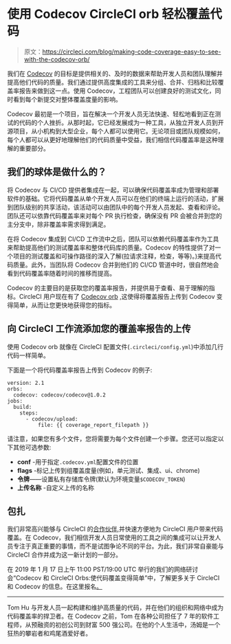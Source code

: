 # 使用 Codecov CircleCI orb 轻松覆盖代码

> 原文：<https://circleci.com/blog/making-code-coverage-easy-to-see-with-the-codecov-orb/>

我们在 [Codecov](https://codecov.io/) 的目标是提供相关的、及时的数据来帮助开发人员和团队理解并提高他们代码的质量。我们通过提供高度集成的工具来分组、合并、归档和比较覆盖率报告来做到这一点。使用 Codecov，工程团队可以创建良好的测试文化，同时看到每个新提交对整体覆盖度量的影响。

Codecov 最初是一个项目，旨在解决一个开发人员无法快速、轻松地看到正在测试的代码的个人挫折。从那时起，它已经发展成为一种工具，从独立开发人员到开源项目，从小机构到大型企业，每个人都可以使用它。无论项目或团队规模如何，每个人都可以从更好地理解他们的代码质量中受益，我们相信代码覆盖率是这种理解的重要部分。

## 我们的球体是做什么的？

将 Codecov 与 CI/CD 提供者集成在一起，可以确保代码覆盖率成为管理和部署软件的基础。它将代码覆盖从单个开发人员可以在他们的终端上运行的活动，扩展到团队级别的共享活动，该活动可以由团队中的每个开发人员发起、查看和评论。团队还可以依靠代码覆盖率来对每个 PR 执行检查，确保没有 PR 会被合并到您的主分支中，除非覆盖率需求得到满足。

在将 Codecov 集成到 CI/CD 工作流中之后，团队可以依赖代码覆盖率作为工具来帮助提高他们的测试覆盖率和整体代码库的质量。Codecov 的特性提供了对一个项目的测试覆盖和可操作路径的深入了解(拉请求注释，检查，等等)。)来提高代码质量。此外，当团队将 Codecov 合并到他们的 CI/CD 管道中时，很自然地会看到代码覆盖率随着时间的推移而提高。

Codecov 的主要目的是获取您的覆盖率报告，并提供易于查看、易于理解的指标。CircleCI 用户现在有了 [Codecov orb](https://github.com/codecov/codecov-circleci-orb) ,这使得将覆盖报告上传到 Codecov 变得简单，从而让您更快地获得您的指标。

## 向 CircleCI 工作流添加您的覆盖率报告的上传

使用 Codecov orb 就像在 CircleCI 配置文件(`.circleci/config.yml`)中添加几行代码一样简单。

下面是一个将代码覆盖率报告上传到 Codecov 的例子:

```
version: 2.1
orbs:
  codecov: codecov/codecov@1.0.2
jobs:
  build:
    steps:
      - codecov/upload:
          file: {{ coverage_report_filepath }} 
```

请注意，如果您有多个文件，您将需要为每个文件创建一个步骤。您还可以指定以下其他可选参数:

*   **conf** -用于指定`.codecov.yml`配置文件的位置
*   **flags** -标记上传到组覆盖度量(例如，单元测试、集成、ui、chrome)
*   **令牌**——设置私有存储库令牌(默认为环境变量`$CODECOV_TOKEN`)
*   **上传名称** -自定义上传的名称

## 包扎

我们非常高兴能够与 CircleCI 的[合作伙伴](https://circleci.com/blog/announcing-orbs-technology-partner-program/),并快速方便地为 CircleCI 用户带来代码覆盖。在 Codecov，我们相信开发人员日常使用的工具之间的集成可以让开发人员专注于真正重要的事情，而不是试图争论不同的平台。为此，我们非常自豪能与 CircleCI 合作并成为这一新计划的一部分。

在 2019 年 1 月 17 日上午 11:00 PST/19:00 UTC 举行的我们的网络研讨会“Codecov 和 CircleCI Orbs:使代码覆盖变得简单”中，了解更多关于 CircleCI 和 Codecov 的信息。在这里报名[。](https://www2.circleci.com/CircleCI-Codecov-Webinar.html)

* * *

Tom Hu 与开发人员一起构建和维护高质量的代码，并在他们的组织和网络中成为代码覆盖率的捍卫者。在 Codecov 之前，Tom 在各种公司担任了 7 年的软件工程师，从预融资的初创公司到财富 500 强公司。在他的个人生活中，汤姆是一个狂热的攀岩者和鸡尾酒爱好者。